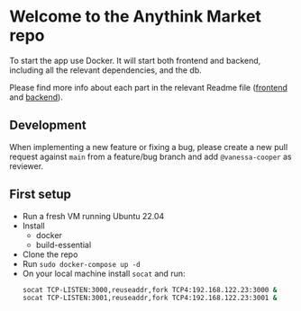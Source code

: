 # Welcome to the Anythink Market repo

To start the app use Docker. It will start both frontend and backend, including all the relevant dependencies, and the db.

Please find more info about each part in the relevant Readme file ([frontend](frontend/readme.md) and [backend](backend/README.md)).

## Development

When implementing a new feature or fixing a bug, please create a new pull request against `main` from a feature/bug branch and add `@vanessa-cooper` as reviewer.

## First setup

- Run a fresh VM running Ubuntu 22.04
- Install
  - docker
  - build-essential
- Clone the repo
- Run `sudo docker-compose up -d`
- On your local machine install `socat` and run:
  ```bash
  socat TCP-LISTEN:3000,reuseaddr,fork TCP4:192.168.122.23:3000 &
  socat TCP-LISTEN:3001,reuseaddr,fork TCP4:192.168.122.23:3001 &
  ```
